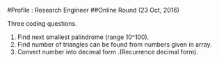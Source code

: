 #Profile : Research Engineer
##Online Round (23 Oct, 2016)

Three coding questions.

1. Find next smallest palindrome (range 10^100).
2. Find number of triangles can be found from numbers given in array.
3. Convert number into decimal form .(Recurrence decimal form).
